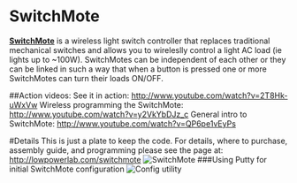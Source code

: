 SwitchMote
==========

[**SwitchMote**](http://lowpowerlab.com/switchmote) is a wireless light switch controller that replaces traditional mechanical switches and allows you to wireleslly control a light AC load (ie lights up to ~100W). SwitchMotes can be independent of each other or they can be linked in such a way that when a button is pressed one or more SwitchMotes can turn their loads ON/OFF.

##Action videos:
See it in action: http://www.youtube.com/watch?v=2T8Hk-uWxVw
Wireless programming the SwitchMote: http://www.youtube.com/watch?v=y2VkYbDJz_c
General intro to SwitchMote: http://www.youtube.com/watch?v=QP6pe1vEyPs

#Details
This is just a plate to keep the code. For details, where to purchase, assembly guide, and programming please see the page at: http://lowpowerlab.com/switchmote
![SwitchMote](https://v4s.yimg.com/so/7355/12449663565_9ca70b2af3_z.jpg "SwithMote programming through FTDI")
###Using Putty for initial SwitchMote configuration
![Config utility](http://farm4.staticflickr.com/3665/12596245284_a8b8ca934b_o.png "SwithMote configuration utility")
